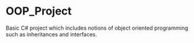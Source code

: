 # OOP_Project
Basic C# project which includes notions of object oriented programming such as inheritances and interfaces.
